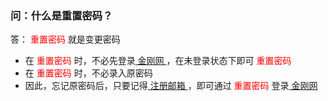 ### 问：什么是重置密码？
答：<font color="Red"> 重置密码 </font>就是变更密码
- 在<font color="Red"> 重置密码 </font>时，不必先登录[ 金刚网 ]()，在未登录状态下即可<font color="Red"> 重置密码 </font>
- 在<font color="Red"> 重置密码 </font>时，不必录入原密码
- 因此，忘记原密码后，只要记得[ 注册邮箱 ]()，即可通过<font color="Red"> 重置密码 </font>登录[ 金刚网 ]()

